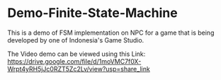 # Demo-Finite-State-Machine
This is a demo of FSM implementation on NPC for a game that is being developed by one of Indonesia's Game  Studio.

The Video demo can be viewed using this Link:
https://drive.google.com/file/d/1moVMC7f0X-Wrpt4yRH5jJc0RZT5Zc2Lv/view?usp=share_link
